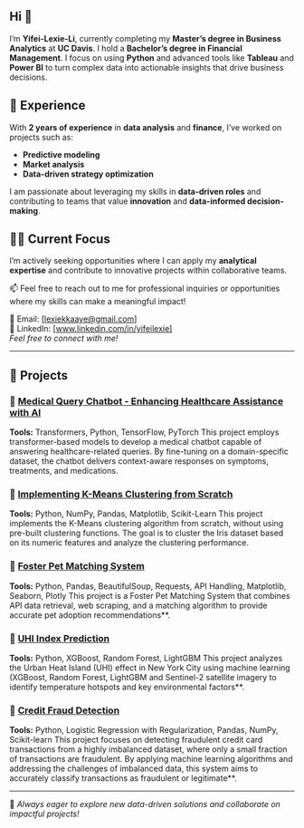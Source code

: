 ## Hi 🩵
I’m **Yifei-Lexie-Li**, currently completing my **Master’s degree in Business Analytics** at **UC Davis**. I hold a **Bachelor’s degree in Financial Management**.
I focus on using **Python** and advanced tools like **Tableau** and **Power BI** to turn complex data into actionable insights that drive business decisions.

## 🎨 Experience
With **2 years of experience** in **data analysis** and **finance**, I’ve worked on projects such as:
- **Predictive modeling**
- **Market analysis**
- **Data-driven strategy optimization**

I am passionate about leveraging my skills in **data-driven roles** and contributing to teams that value **innovation** and **data-informed decision-making**.

## 🐻‍❄️ Current Focus
I’m actively seeking opportunities where I can apply my **analytical expertise** and contribute to innovative projects within collaborative teams.

📫 Feel free to reach out to me for professional inquiries or opportunities where my skills can make a meaningful impact!

📧 Email: [lexiekkaaye@gmail.com]  
🔗 LinkedIn: [www.linkedin.com/in/yifeilexie]  
*Feel free to connect with me!*  

---

## 🌈 Projects  

### 🤖 [Medical Query Chatbot - Enhancing Healthcare Assistance with AI](https://github.com/Yifei-Lexie-Li/Medical-query-chatbot) 
**Tools:** Transformers, Python, TensorFlow, PyTorch
This project employs transformer-based models to develop a medical chatbot capable of answering healthcare-related queries. By fine-tuning on a domain-specific dataset, the chatbot delivers context-aware responses on symptoms, treatments, and medications.


### 🦜 [Implementing K-Means Clustering from Scratch](https://github.com/Yifei-Lexie-Li/K-means-clustering)  
**Tools:** Python, NumPy, Pandas, Matplotlib, Scikit-Learn
This project implements the K-Means clustering algorithm from scratch, without using pre-built clustering functions. The goal is to cluster the Iris dataset based on its numeric features and analyze the clustering performance.

### 🐩 [Foster Pet Matching System](https://github.com/Yifei-Lexie-Li/Foster-Pet-Matching-System)
**Tools:** Python, Pandas, BeautifulSoup, Requests, API Handling, Matplotlib, Seaborn, Plotly 
This project is a Foster Pet Matching System that combines API data retrieval, web scraping, and a matching algorithm to provide accurate pet adoption recommendations**.  

### 🌃 [UHI Index Prediction](https://github.com/Yifei-Lexie-Li/Urban-Heat-Island-Prediction/tree/main)
**Tools:** Python, XGBoost, Random Forest, LightGBM 
This project analyzes the Urban Heat Island (UHI) effect in New York City using machine learning (XGBoost, Random Forest, LightGBM  and Sentinel-2 satellite imagery to identify temperature hotspots and key environmental factors**.  

### 🏦 [Credit Fraud Detection](https://github.com/Yifei-Lexie-Li/Credit-Fraud-Detection)
**Tools:** Python, Logistic Regression with Regularization, Pandas, NumPy, Scikit-learn
This project focuses on detecting fraudulent credit card transactions from a highly imbalanced dataset, where only a small fraction of transactions are fraudulent. By applying machine learning algorithms and addressing the challenges of imbalanced data, this system aims to accurately classify transactions as fraudulent or legitimate**.  

---
🚀 *Always eager to explore new data-driven solutions and collaborate on impactful projects!*

<!--
**Yifei-Lexie-Li/Yifei-Lexie-Li** is a ✨ _special_ ✨ repository because its `README.md` (this file) appears on your GitHub profile.

Here are some ideas to get you started:

- 🔭 I’m currently working on ...
- 🌱 I’m currently learning ...
- 👯 I’m looking to collaborate on ...
- 🤔 I’m looking for help with ...
- 💬 Ask me about ...
- 📫 How to reach me: ...
- 😄 Pronouns: ...
- ⚡ Fun fact: ...
-->

